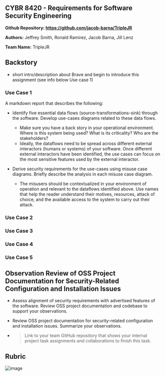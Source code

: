 ## CYBR 8420 - Requirements for Software Security Engineering

**Github Repository: https://github.com/jacob-barna/TripleJR**

**Authors:** Jeffrey Smith, Ronald Ramirez, Jacob Barna, Jill Lenz

**Team Name:** TripleJR

## Backstory
- short intro/description about Brave and begin to introduce this assignment (see info below Use case 1)

### Use Case 1
A markdown report that describes the following:

- Identify five essential data flows (source-transformations-sink) through the software. Develop use-cases diagrams related to these data flows. 
    - Make sure you have a back story in your operational environment. Where is this system being used? What is its criticality? Who are the stakeholders?
    - Ideally, the dataflows need to be spread across different external interactors (humans or systems) of your software. Once different external interactors have been identified, the use cases can focus on the most sensitive features used by the external interactor.

- Derive security requirements for the use-cases using misuse case diagrams. Briefly describe the analysis in each misuse case diagram.
    - The misusers should be contextualized in your environment of operation and relevant to the dataflows identified above. Use names that help the reader understand their motives, resources, attack of choice, and the available access to the system to carry out their attack.
    
### Use Case 2 

### Use Case 3

### Use Case 4

### Use Case 5


## Observation Review of OSS Project Documentation for Security-Related Configuration and Installation Issues

- Assess alignment of security requirements with advertised features of the software. Review OSS project documentation and codebase to support your observations.
- Review OSS project documentation for security-related configuration and installation issues. Summarize your observations.

- > Link to your team GitHub repository that shows your internal project task assignments and collaborations to finish this task.

## Rubric 

![image](https://user-images.githubusercontent.com/45551925/65192235-ffbcce00-da3b-11e9-83e3-6ff43a87f146.png)
